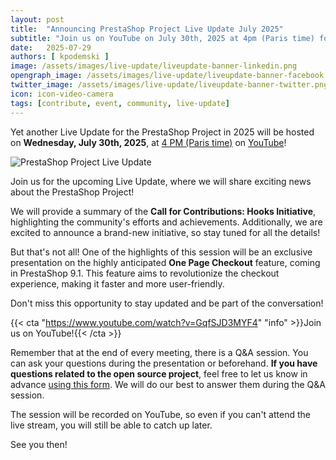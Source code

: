 ```yaml
---
layout: post
title:  "Announcing PrestaShop Project Live Update July 2025"
subtitle: "Join us on YouTube on July 30th, 2025 at 4pm (Paris time) for the next Live Update!"
date:   2025-07-29
authors: [ kpodemski ]
image: /assets/images/live-update/liveupdate-banner-linkedin.png
opengraph_image: /assets/images/live-update/liveupdate-banner-facebook.png
twitter_image: /assets/images/live-update/liveupdate-banner-twitter.png
icon: icon-video-camera
tags: [contribute, event, community, live-update]
---
```


Yet another Live Update for the PrestaShop Project in 2025 will be hosted on **Wednesday, July 30th, 2025**, at [4 PM (Paris time)](https://time.is/1600_30_Jul_2025_in_Paris) on [YouTube](https://www.youtube.com/watch?v=GqfSJD3MYF4)!

![PrestaShop Project Live Update](/assets/images/live-update/liveupdate-banner-linkedin.png)

Join us for the upcoming Live Update, where we will share exciting news about the PrestaShop Project! 

We will provide a summary of the **Call for Contributions: Hooks Initiative**, highlighting the community's efforts and achievements. Additionally, we are excited to announce a brand-new initiative, so stay tuned for all the details!

But that's not all! One of the highlights of this session will be an exclusive presentation on the highly anticipated **One Page Checkout** feature, coming in PrestaShop 9.1. This feature aims to revolutionize the checkout experience, making it faster and more user-friendly.

Don't miss this opportunity to stay updated and be part of the conversation!

{{< cta "https://www.youtube.com/watch?v=GqfSJD3MYF4" "info" >}}Join us on YouTube!{{< /cta >}} 

Remember that at the end of every meeting, there is a Q&A session. You can ask your questions during the presentation or beforehand.
**If you have questions related to the open source project**, feel free to let us know in advance [using this form](https://forms.gle/FWazuZnXBtFPauFZ7). We will do our best to answer them during the Q&A session.

The session will be recorded on YouTube, so even if you can't attend the live stream, you will still be able to catch up later.

See you then!
